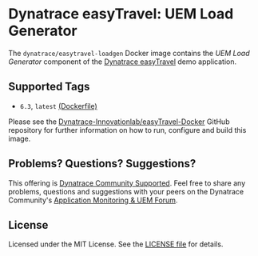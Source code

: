 # Dynatrace easyTravel: UEM Load Generator

The `dynatrace/easytravel-loadgen` Docker image contains the *UEM Load Generator* component of the [Dynatrace easyTravel](https://community.dynatrace.com/community/display/DL/Demo+Applications+-+easyTravel) demo application.

## Supported Tags

- `6.3`, `latest` [(Dockerfile)](https://github.com/dynatrace-innovationlab/easyTravel-Docker/blob/master/loadgen/Dockerfile)

Please see the [Dynatrace-Innovationlab/easyTravel-Docker](https://github.com/dynatrace-innovationlab/easyTravel-Docker) GitHub repository for further information on how to run, configure and build this image.

## Problems? Questions? Suggestions?

This offering is [Dynatrace Community Supported](https://community.dynatrace.com/community/display/DL/Support+Levels#SupportLevels-Communitysupported/NotSupportedbyDynatrace(providedbyacommunitymember)). Feel free to share any problems, questions and suggestions with your peers on the Dynatrace Community's [Application Monitoring & UEM Forum](https://answers.dynatrace.com/spaces/146/index.html).

## License

Licensed under the MIT License. See the [LICENSE file](https://github.com/dynaTrace/Dynatrace-Docker/blob/master/LICENSE) for details.